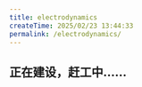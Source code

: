 ```yaml
---
title: electrodynamics
createTime: 2025/02/23 13:44:33
permalink: /electrodynamics/
---
```

## 正在建设，赶工中......
